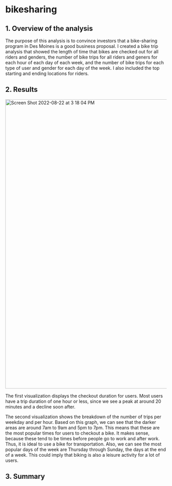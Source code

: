 # bikesharing
## 1. Overview of the analysis
The purpose of this analysis is to convince investors that a bike-sharing program in Des Moines is a good business proposal. I created a bike trip analysis that showed the length of time that bikes are checked out for all riders and genders, the number of bike trips for all riders and geners for each hour of each day of each week, and the number of bike trips for each type of user and gender for each day of the week. I also included the top starting and ending locations for riders. 

## 2. Results
<img width="901" alt="Screen Shot 2022-08-22 at 3 18 04 PM" src="https://user-images.githubusercontent.com/105089651/186003072-16eab062-8dd8-4ade-8d13-bb2358d94dd9.png">

The first visualization displays the checkout duration for users. Most users have a trip duration of one hour or less, since we see a peak at around 20 minutes and a decline soon after. 



The second visualization shows the breakdown of the number of trips per weekday and per hour. Based on this graph, we can see that the darker areas are around 7am to 9am and 5pm to 7pm. This means that these are the most popular times for users to checkout a bike. It makes sense, because these tend to be times before people go to work and after work. Thus, it is ideal to use a bike for transportation. Also, we can see the most popular days of the week are Thursday through Sunday, the days at the end of a week. This could imply that biking is also a leisure activity for a lot of users. 

## 3. Summary

